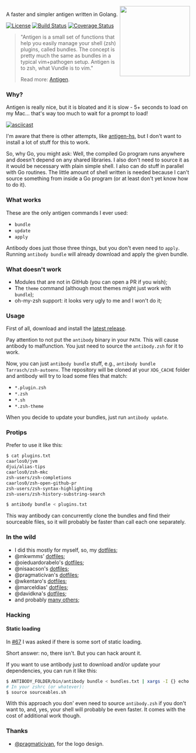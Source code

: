 <img src="logo.png" align="right" width="192px"/>

A faster and simpler antigen written in Golang.

[![License](https://img.shields.io/github/license/getantibody/antibody.svg?style=flat-square)](/LICENSE.md) [![Build Status](https://img.shields.io/circleci/project/getantibody/antibody/master.svg?style=flat-square)](https://circleci.com/gh/getantibody/antibody) [![Coverage Status](https://img.shields.io/coveralls/getantibody/antibody.svg?style=flat-square)](https://coveralls.io/github/getantibody/antibody?branch=master)

> "Antigen is a small set of functions that help you easily manage your shell
> (zsh) plugins, called bundles. The concept is pretty much the same as
> bundles in a typical vim+pathogen setup. Antigen is to zsh, what Vundle
> is to vim."
>
> Read more: [Antigen](https://github.com/zsh-users/antigen).


### Why?

Antigen is really nice, but it is bloated and it is slow - 5+ seconds to load
on my Mac... that's way too much to wait for a prompt to load!

[![asciicast](https://asciinema.org/a/028v71cw20otnf8xjeq4808et.png)](https://asciinema.org/a/028v71cw20otnf8xjeq4808et)

I'm aware that there is other attempts, like
[antigen-hs](https://github.com/Tarrasch/antigen-hs), but I don't want to
install a lot of stuff for this to work.

So, why Go, you might ask: Well, the compiled Go program runs anywhere
and doesn't depend on any shared libraries. I also don't need to source it as
it would be necessary with plain simple shell. I also can do stuff in
parallel with Go routines. The little amount of shell written is needed
because I can't source something from inside a Go program (or at least
don't yet know how to do it).

### What works

These are the only antigen commands I ever used:

- `bundle`
- `update`
- `apply`

Antibody does just those three things, but you don't even need to `apply`.
Running `antibody bundle` will already download and apply the given bundle.

### What doesn't work

- Modules that are not in GitHub (you can open a PR if you wish);
- The `theme` command (although most themes might just work with `bundle`);
- oh-my-zsh support: it looks very ugly to me and I won't do it;

### Usage

First of all, download and install the
[latest release](http://getantibody.github.io).

Pay attention to not put the `antibody` binary in your `PATH`. This will cause
antibody to malfunction. You just need to source the `antibody.zsh` for it
to work.

Now, you can just `antibody bundle` stuff, e.g.,
`antibody bundle Tarrasch/zsh-autoenv`. The repository will be cloned at
your `XDG_CACHE` folder and antibody will try to load some files that match:

- `*.plugin.zsh`
- `*.zsh`
- `*.sh`
- `*.zsh-theme`

When you decide to update your bundles, just run `antibody update`.

### Protips

Prefer to use it like this:

```sh
$ cat plugins.txt
caarlos0/jvm
djui/alias-tips
caarlos0/zsh-mkc
zsh-users/zsh-completions
caarlos0/zsh-open-github-pr
zsh-users/zsh-syntax-highlighting
zsh-users/zsh-history-substring-search

$ antibody bundle < plugins.txt
```

This way antibody can concurrently clone the bundles and find their sourceable
files, so it will probably be faster than call each one separately.

### In the wild

- I did this mostly for myself, so, my
[dotfiles](https://github.com/caarlos0/dotfiles);
- @mkwmms' [dotfiles](https://github.com/mkwmms/dotfiles);
- @oieduardorabelo's [dotfiles](https://github.com/oieduardorabelo/dotfiles);
- @nisaacson's [dotfiles](https://github.com/nisaacson/dotfiles);
- @pragmaticivan's [dotfiles](https://github.com/pragmaticivan/dotfiles);
- @wkentaro's [dotfiles](https://github.com/wkentaro/dotfiles);
- @marceldias' [dotfiles](https://github.com/marceldiass/dotfiles);
- @davidkna's [dotfiles](https://github.com/davidkna/dotfiles);
- and probably [many others](https://github.com/search?q=antibody&type=Code);

### Hacking

#### Static loading

In [#67](https://github.com/getantibody/antibody/issues/67) I was asked if there
is some sort of static loading.

Short answer: no, there isn't. But you can hack arount it.

If you want to use antibody just to download and/or update your dependencies,
you can run it like this:

```sh
$ ANTIBODY_FOLDER/bin/antibody bundle < bundles.txt | xargs -I {} echo "source {}" >> sourceables.sh
# In your zshrc (or whatever):
$ source sourceables.sh
```

With this approach you don' even need to source `antibody.zsh` if you don't
want to, and, yes, your shell will probably be even faster. It comes with
the cost of additional work though.

### Thanks

- [@pragmaticivan](https://github.com/pragmaticivan), for the logo design.
